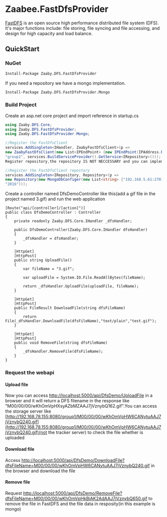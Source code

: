 # Zaabee.FastDfsProvider

[FastDFS](https://github.com/happyfish100/fastdfs) is an open source high performance distributed file system (DFS). It's major functions include: file storing, file syncing and file accessing, and design for high capacity and load balance.

## QuickStart

### NuGet

```bash
Install-Package Zaaby.DFS.FastDfsProvider
```

If you need a repository we have a mongo implementation.

```bash
Install-Package Zaaby.DFS.FastDfsProvider.Mongo
```

### Build Project

Create an asp.net core project and import reference in startup.cs

```csharp
using Zaaby.DFS.Core;
using Zaaby.DFS.FastDfsProvider;
using Zaaby.DFS.FastDfsProvider.Mongo;
```

```csharp
//Register the FastDfsClient
services.AddSingleton<IHandler, ZaabyFastDfsClient>(p =>
new ZaabyFastDfsClient(new List<IPEndPoint> {new IPEndPoint(IPAddress.Parse("192.168.78.152"), 22122)},
"group1", services.BuildServiceProvider().GetService<IRepository>()));
Register repository,the repository IS NOT NECCESSARY and you can implementing it what you like.In this example we use mongo,you can get it on Nuget or [here](https://github.com/PicoHex/Zaaby.DFS.FastDfsProvider.Mongo)

//Register the FastDfsClient repostory
services.AddSingleton<IRepository, Repository>(p =>
new Repository(new MongoDbConfiger(new List<string> {"192.168.5.61:27017"}, "FlytOaData", "FlytOaDev",
"2016")));
```

Create a controller named DfsDemoController like this(add a gif file in the project named 3.gif) and run the web application

```charp
[Route("api/[controller]/[action]")]
public class DfsDemoController : Controller
{
    private readonly Zaaby.DFS.Core.IHandler _dfsHandler;

    public DfsDemoController(Zaaby.DFS.Core.IHandler dfsHandler)
    {
        _dfsHandler = dfsHandler;
    }

    [HttpGet]
    [HttpPost]
    public string UploadFile()
    {
        var fileName = "3.gif";

        var uploadFile = System.IO.File.ReadAllBytes(fileName);

        return _dfsHandler.UploadFile(uploadFile, fileName);
    }

    [HttpGet]
    [HttpPost]
    public FileResult DownloadFile(string dfsFileName)
    {
        return File(_dfsHandler.DownloadFile(dfsFileName),"text/plain","test.gif");
    }

    [HttpGet]
    [HttpPost]
    public void RemoveFile(string dfsFileName)
    {
        _dfsHandler.RemoveFile(dfsFileName);
    }
}
```

### Request the webapi

#### Upload file

Now you can access [http://localhost:5000/api/DfsDemo/UploadFile](http://localhost:5000/api/DfsDemo/UploadFile) in a browser and it will return a DFS filename in the response like "M00/00/00/wKhOmVpHXsyAZbMZAAJ7jVznybQ162.gif".You can access the storage server like [http://192.168.78.155:8080/group1/M00/00/00/wKhOmVpHW6CANytuAAJ7jVznybQ240.gif](http://192.168.78.155:8080/group1/M00/00/00/wKhOmVpHW6CANytuAAJ7jVznybQ240.gif)(not the tracker server) to check the file whether is uploaded

#### Download file

Access [http://localhost:5000/api/DfsDemo/DownloadFile?dfsFileName=M00/00/00/wKhOmVpHW6CANytuAAJ7jVznybQ240.gif](http://localhost:5000/api/DfsDemo/DownloadFile?dfsFileName=M00/00/00/wKhOmVpHW6CANytuAAJ7jVznybQ240.gif) in the browser and download the file

#### Remove file

Request [http://localhost:5000/api/DfsDemo/RemoveFile?dfsFileName=M00/00/00/wKhOmVpHkBiAK2AdAAJ7jVznybQ650.gif](http://localhost:5000/api/DfsDemo/RemoveFile?dfsFileName=M00/00/00/wKhOmVpHkBiAK2AdAAJ7jVznybQ650.gif) to remove the file in FastDFS and the file data in resposity(in this example is mongo)
